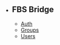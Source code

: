 -   ## FBS Bridge
    -   [Auth](/{{route}}/{{version}}/auth)
    -   [Groups](/{{route}}/{{version}}/groups)
    -   [Users](/{{route}}/{{version}}/users)
